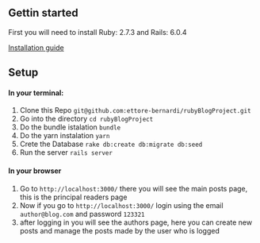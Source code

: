 <h2>Gettin started</h2>
<p>First you will need to install Ruby: 2.7.3 and Rails: 6.0.4</p>
<a href="https://gorails.com/setup/ubuntu/20.04">Installation guide</a>

<h2>Setup</h2>
<h4>In your terminal:</h4>
<ol>
    <li>Clone this Repo <code>git@github.com:ettore-bernardi/rubyBlogProject.git</code></li>
    <li>Go into the directory <code>cd rubyBlogProject</code></li>
    <li>Do the bundle istalation <code>bundle</code></li>
    <li>Do the yarn instalation <code>yarn</code></li>
    <li>Crete the Database <code>rake db:create db:migrate db:seed</code></li>
    <li>Run the server <code>rails server</code></li>
</ol>

<h4>In your browser</h4>
<ol>
    <li>Go to <code>http://localhost:3000/</code> there you will see the main posts page, this is the principal readers page</li>
    <li>Now if you go to <code>http://localhost:3000/</code> login using the email <code>author@blog.com</code> and password <code>123321</code></li>
    <li>after logging in you will see the authors page, here you can create new posts and manage the posts made by the user who is logged</li>
</ol>